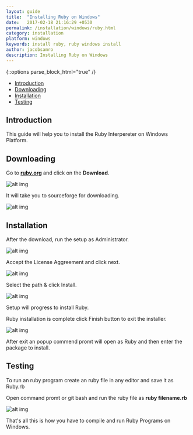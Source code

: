 ```yaml
---
layout: guide
title:  "Installing Ruby on Windows"
date:   2017-02-18 21:16:29 +0530
permalink: /installation/windows/ruby.html
category: installation
platform: windows
keywords: install ruby, ruby windows install
author: jacobsamro
description: Installing Ruby on Windows
---
```


{::options parse_block_html="true" /}

* [Introduction](#introduction)
* [Downloading](#dowloading)
* [Installation](#installation)
* [Testing](#testing)

<section class="wrapper">

## Introduction
This guide will help you to install the Ruby Interpereter on Windows Platform.

## Downloading
Go to **[ruby.org](http://rubyinstaller.org)** and click on the **Download**.

![alt img](//static.aroliant.net/images/compile.work/ruby-windows/1.PNG)

It will take you to sourceforge for downloading.

![alt img](//static.aroliant.net/images/compile.work/ruby-windows/2.PNG)


## Installation
After the download, run the setup as Administrator.

![alt img](//static.aroliant.net/images/compile.work/ruby-windows/3.PNG)

Accept the License Aggreement  and click next. 

![alt img](//static.aroliant.net/images/compile.work/ruby-windows/4.PNG)

Select the path & click Install.

![alt img](//static.aroliant.net/images/compile.work/ruby-windows/5.PNG)

Setup will progress to install Ruby.

Ruby installation is complete click Finish button to exit the installer.

![alt img](//static.aroliant.net/images/compile.work/ruby-windows/6.PNG)

After exit an popup commend promt will open as Ruby and then enter the package to install.  

## Testing

 To run an ruby program create an ruby file in any editor and save it as Ruby.rb

 Open command promt or git bash and run the ruby file as **ruby filename.rb**

![alt img](//static.aroliant.net/images/compile.work/ruby-windows/7.PNG)


That's all this is how you have to compile and run Ruby Programs on Windows.
</section>
